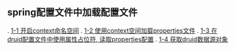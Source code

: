 ## spring配置文件中加载配置文件
.   [1-1 开启context命名空间](./main/resources/applicationContext.xml)
.   [1-2 使用context空间加载properties文件](./main/resources/applicationContext.xml)
.   [1-3 在druid配置文件中使用属性占位符, 读取properties配置](./main/resources/applicationContext.xml)
.   [1-4 获取druid数据源对象](./main/java/App.java)